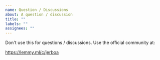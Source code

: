```yaml
---
name: Question / Discussions
about: A question / discussion
title: ""
labels: ""
assignees: ""
---
```


Don't use this for questions / discussions. Use the official community at:

https://lemmy.ml/c/jerboa
